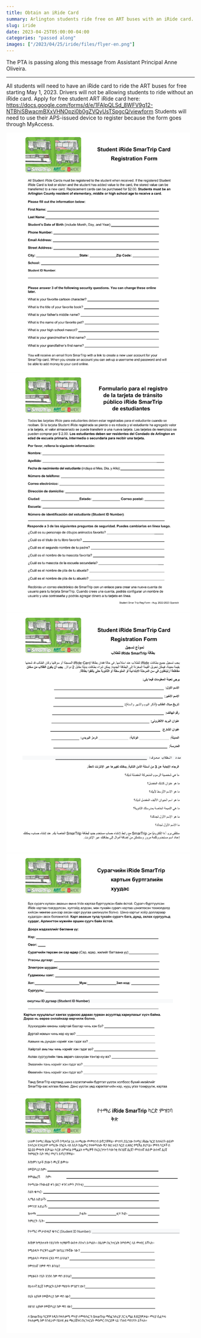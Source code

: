 ```yaml
---
title: Obtain an iRide Card
summary: Arlington students ride free on ART buses with an iRide card.
slug: iride
date: 2023-04-25T05:00:00-04:00
categories: "passed along"
images: ["/2023/04/25/iride/files/flyer-en.png"]
---
```


The PTA is passing along this message from Assistant Principal Anne Oliveira.

---

All students will need to have an iRide card to ride the ART buses for free starting May 1, 2023. Drivers will not be allowing students to ride without an iRide card. Apply for free student ART iRide card here: https://docs.google.com/forms/d/e/1FAIpQLSd_8WFV9g12-NTBhiSBwacmBXxVHNOpzi0b0gZVQyUsTSpgcQ/viewform Students will need to use their APS-issued device to register because the form goes through MyAccess.

<a href="files/flyer-en.pdf"><img src="files/flyer-en.png" width="492" height="637" alt="iRide form in English"></a>
<a href="files/flyer-es.pdf"><img src="files/flyer-es.png" width="492" height="637" alt="iRide form in Spanish"></a>
<a href="files/flyer-ar.pdf"><img src="files/flyer-ar.png" width="492" height="637" alt="iRide form in Arabic"></a>
<a href="files/flyer-mn.pdf"><img src="files/flyer-mn.png" width="492" height="637" alt="iRide form in Mongolian"></a>
<a href="files/flyer-am.pdf"><img src="files/flyer-am.png" width="492" height="637" alt="iRide form in Amharic"></a>